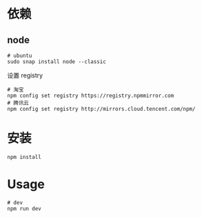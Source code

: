 # 依赖
## node
```shell
# ubuntu
sudo snap install node --classic
```
设置 registry
```shell
# 淘宝
npm config set registry https://registry.npmmirror.com
# 腾讯云
npm config set registry http://mirrors.cloud.tencent.com/npm/
```

# 安装
```shell
npm install
```

# Usage
```shell
# dev
npm run dev
```